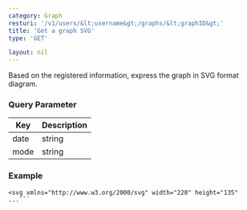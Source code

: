 ```yaml
---
category: Graph
resturi: '/v1/users/&lt;username&gt;/graphs/&lt;graphID&gt;'
title: 'Get a graph SVG'
type: 'GET'

layout: nil
---
```


Based on the registered information, express the graph in SVG format diagram.

### Query Parameter

|Key|Description|
|---|---|
|date|string|[optional] If you specify it in yyyyMMdd format, will create a pixelation graph dating back to the past with that day as the start date.<br>If this parameter is not specified, the current date (UTC) and time will be the start date.|
|mode|string|[optional] Specify the graph display mode.<br>As of October 23, 2018, support only short mode for displaying only about 90 days.|


### Example

```$ curl -X GET https://pixe.la/v1/users/a-know/graphs/test-graph?date=20180331&mode=short
<svg xmlns="http://www.w3.org/2000/svg" width="220" height="135" ...```
